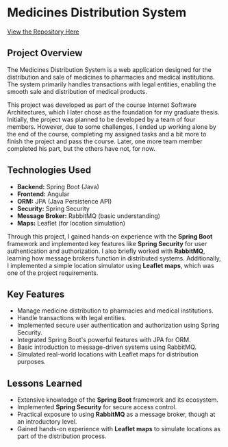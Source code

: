 # Medicines Distribution System

[View the Repository Here](https://github.com/orgs/ISA-tim-57/repositories)

## Project Overview

The Medicines Distribution System is a web application designed for the distribution and sale of medicines to pharmacies and medical institutions. The system primarily handles transactions with legal entities, enabling the smooth sale and distribution of medical products.

This project was developed as part of the course Internet Software Architectures, which I later chose as the foundation for my graduate thesis.
Initially, the project was planned to be developed by a team of four members. However, due to some challenges, I ended up working alone by the end of the course, completing my assigned tasks and a bit more to finish the project and pass the course. Later, one more team member completed his part, but the others have not, for now.

## Technologies Used

- **Backend:** Spring Boot (Java)
- **Frontend:** Angular
- **ORM:** JPA (Java Persistence API)
- **Security:** Spring Security
- **Message Broker:** RabbitMQ (basic understanding)
- **Maps:** Leaflet (for location simulation)

Through this project, I gained hands-on experience with the **Spring Boot** framework and implemented key features like **Spring Security** for user authentication and authorization. I also briefly worked with **RabbitMQ**, learning how message brokers function in distributed systems. Additionally, I implemented a simple location simulator using **Leaflet maps**, which was one of the project requirements.

## Key Features

- Manage medicine distribution to pharmacies and medical institutions.
- Handle transactions with legal entities.
- Implemented secure user authentication and authorization using Spring Security.
- Integrated Spring Boot's powerful features with JPA for ORM.
- Basic introduction to message-driven systems using RabbitMQ.
- Simulated real-world locations with Leaflet maps for distribution purposes.

## Lessons Learned

- Extensive knowledge of the **Spring Boot** framework and its ecosystem.
- Implemented **Spring Security** for secure access control.
- Practical exposure to using **RabbitMQ** as a message broker, though at an introductory level.
- Gained hands-on experience with **Leaflet maps** to simulate locations as part of the distribution process.
